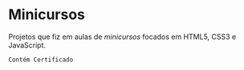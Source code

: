 # Minicursos

Projetos que fiz em aulas de *minicursos* focados em HTML5, CSS3 e JavaScript.

`Contém Certificado`